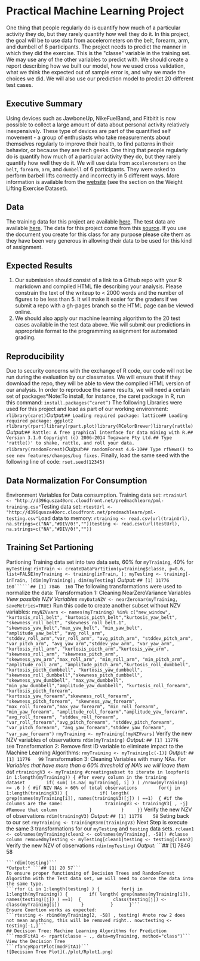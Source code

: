 # Practical Machine Learning Project
One thing that people regularly do is quantify how much of a particular activity they do, but they rarely quantify how well they do it. In this project, the goal will be to use data from accelerometers on the belt, forearm, arm, and dumbell of 6 participants.
The project needs to predict the manner in which they did the exercise. This is the "classe" variable in the training set. We may use any of the other variables to predict with. We should create a report describing how we built our model, how we used cross validation, what we think the expected out of sample error is, and why we made the choices we did. We will also use our prediction model to predict 20 different test cases.
## Executive Summary  
Using devices such as JawboneUp, NikeFuelBand, and Fitbitit is now possible to collect a large amount of data about personal activity relatively inexpensively. These type of devices are part of the quantified self movement - a group of enthusiasts who take measurements about themselves regularly to improve their health, to find patterns in their behavior, or because they are tech geeks. One thing that people regularly do is quantify how much of a particular activity they do, but they rarely quantify how well they do it.
We will use data from `accelerometers` on the `belt`, `forearm`, `arm`, and `dumbell` of 6 participants. They were asked to perform barbell lifts correctly and incorrectly in 5 different ways. More information is available from the [website](http://groupware.les.inf.puc-rio.br/har) (see the section on the Weight Lifting Exercise Dataset).
## Data
The training data for this project are available [here](https://d396qusza40orc.cloudfront.net/predmachlearn/pml-training.csv). The test data are available [here](https://d396qusza40orc.cloudfront.net/predmachlearn/pml-testing.csv). 
The data for this project come from this [source](http://groupware.les.inf.puc-rio.br/har). If you use the document you create for this class for any purpose please cite them as they have been very generous in allowing their data to be used for this kind of assignment.
## Expected Results
1. Our submission should consist of a link to a Github repo with your R markdown and compiled HTML file describing your analysis. Please constrain the text of the writeup to < 2000 words and the number of figures to be less than 5. It will make it easier for the graders if we submit a repo with a gh-pages branch so the HTML page can be viewed online.
2. We should also apply our machine learning algorithm to the 20 test cases available in the test data above. We will submit our predictions in appropriate format to the programming assignment for automated grading.
## Reproducibility
Due to security concerns with the exchange of R code, our code will not be run during the evaluation by our classmates. We will ensure that if they download the repo, they will be able to view the compiled HTML version of our analysis.
In order to reproduce the same results, we will need a certain set of packages*Note:To install, for instance, the caret package in R, run this command: `install.packages(“caret”)`
The following Libraries were used for this project and load as part of our working environment:
```rlibrary(caret)```*Output:*```## Loading required package: lattice## Loading required package: ggplot2```
```rlibrary(rpart)library(rpart.plot)library(RColorBrewer)library(rattle)```*Output:*```## Rattle: A free graphical interface for data mining with R.## Version 3.1.0 Copyright (c) 2006-2014 Togaware Pty Ltd.## Type 'rattle()' to shake, rattle, and roll your data.```
```rlibrary(randomForest)```*Output:*```## randomForest 4.6-10## Type rfNews() to see new features/changes/bug fixes.```
Finally, load the same seed with the following line of code:
```rset.seed(12345)```
## Data Normalization For Consumption
Environment Variables for Data consumption.
Training data set:
```rtrainUrl <- "http://d396qusza40orc.cloudfront.net/predmachlearn/pml-training.csv"```Testing data set:
```rtestUrl <- "http://d396qusza40orc.cloudfront.net/predmachlearn/pml-testing.csv"```Load data to memory:
```rtraining <- read.csv(url(trainUrl), na.strings=c("NA","#DIV/0!",""))testing <- read.csv(url(testUrl), na.strings=c("NA","#DIV/0!",""))```
## Training Set Partioning
Partioning Training data set into two data sets, 60% for `myTraining`, 40% for `myTesting`:
```rinTrain <- createDataPartition(y=training$classe, p=0.6, list=FALSE)myTraining <- training[inTrain, ]; myTesting <- training[-inTrain, ]dim(myTraining); dim(myTesting)```
*Output:* ```## [1] 11776   160``````## [1] 7846  160```
The following transformations were used to normalize the data:
Transformation 1: Cleaning NearZeroVariance Variables
*View possible NZV Variables*
```rmyDataNZV <- nearZeroVar(myTraining, saveMetrics=TRUE)```
Run this code to create another subset without NZV variables:
```rmyNZVvars <- names(myTraining) %in% c("new_window", "kurtosis_roll_belt", "kurtosis_picth_belt","kurtosis_yaw_belt", "skewness_roll_belt", "skewness_roll_belt.1", "skewness_yaw_belt","max_yaw_belt", "min_yaw_belt", "amplitude_yaw_belt", "avg_roll_arm", "stddev_roll_arm","var_roll_arm", "avg_pitch_arm", "stddev_pitch_arm", "var_pitch_arm", "avg_yaw_arm","stddev_yaw_arm", "var_yaw_arm", "kurtosis_roll_arm", "kurtosis_picth_arm","kurtosis_yaw_arm", "skewness_roll_arm", "skewness_pitch_arm", "skewness_yaw_arm","max_roll_arm", "min_roll_arm", "min_pitch_arm", "amplitude_roll_arm", "amplitude_pitch_arm","kurtosis_roll_dumbbell", "kurtosis_picth_dumbbell", "kurtosis_yaw_dumbbell", "skewness_roll_dumbbell","skewness_pitch_dumbbell", "skewness_yaw_dumbbell", "max_yaw_dumbbell", "min_yaw_dumbbell","amplitude_yaw_dumbbell", "kurtosis_roll_forearm", "kurtosis_picth_forearm", "kurtosis_yaw_forearm","skewness_roll_forearm", "skewness_pitch_forearm", "skewness_yaw_forearm", "max_roll_forearm","max_yaw_forearm", "min_roll_forearm", "min_yaw_forearm", "amplitude_roll_forearm","amplitude_yaw_forearm", "avg_roll_forearm", "stddev_roll_forearm", "var_roll_forearm","avg_pitch_forearm", "stddev_pitch_forearm", "var_pitch_forearm", "avg_yaw_forearm","stddev_yaw_forearm", "var_yaw_forearm")```
```rmyTraining <- myTraining[!myNZVvars]```
Verify the new NZV variables of observations
```rdim(myTraining)```
*Output:* ```## [1] 11776   100```
Transformation 2: Remove first ID variable to eliminate impact to the Machine Learning Algorithms:
```rmyTraining <- myTraining[c(-1)]```
*Output:* ```## [1] 11776   99```
Transformation 3: Cleaning Variables with many NAs. 
*For Variables that have more than a 60% threshold of NA’s we will leave them out*
```rtrainingV3 <- myTraining #creatingsubset to iterate in loopfor(i in 1:length(myTraining)) { #for every column in the training dataset        if( sum( is.na( myTraining[, i] ) ) /nrow(myTraining) >= .6 ) { #if NZV NAs > 60% of total observations        for(j in 1:length(trainingV3)) {            if( length( grep(names(myTraining[i]), names(trainingV3)[j]) ) ==1)  { #if the columns are the same:                trainingV3 <- trainingV3[ , -j] #Remove that column            }           }     }}```
Verify the new NZV of observations
```rdim(trainingV3)```
*Output:* ```## [1] 11776    58```
Seting back to our set
```rmyTraining <- trainingV3rm(trainingV3)```
Next Step is execute the same 3 transformations for our `myTesting` and `testing` data sets.
```rclean1 <- colnames(myTraining)clean2 <- colnames(myTraining[, -58]) #classe column removedmyTesting <- myTesting[clean1]testing <- testing[clean2]```
Verify the new NZV of observations
```rdim(myTesting)```
*Output:* ```## [1] 7846   58
```
```rdim(testing)```
*Output:* ```## [1] 20 57```
To ensure proper functioning of Decision Trees and RandomForest Algorithm with the Test data set, we will need to coerce the data into the same type.
```rfor (i in 1:length(testing) ) {        for(j in 1:length(myTraining)) {        if( length( grep(names(myTraining[i]), names(testing)[j]) ) ==1)  {            class(testing[j]) <- class(myTraining[i])        }          }      }```
Ensure Coertion works as expected:
```rtesting <- rbind(myTraining[2, -58] , testing) #note row 2 does not mean anything, this will be removed right.. now:testing <- testing[-1,]```
## Decision Tree: Machine Learning Algorithms for Prediction
```rmodFitA1 <- rpart(classe ~ ., data=myTraining, method="class")```
View the Decision Tree
```rfancyRpartPlot(modFitA1)```
![Decision Tree Plot](./plot/Rplot1.png)

